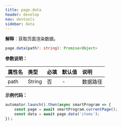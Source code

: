 ```yaml
---
title: page.data
header: develop
nav: devtools
sidebar: data
---
```


**解释**：获取页面渲染数据。

```ts
page.data(path?: string): Promise<Object>
```

**参数说明：**

|属性名 |类型  |必填 | 默认值 |说明|
|:---- |:---- |:---- |:----|:----|
|path| String|否|- |数据路径|

**示例代码：**

```js
automator.launch().then(async smartProgram => {
    const page = await smartProgram.currentPage();
    const data = await page.data('items');
})；
```